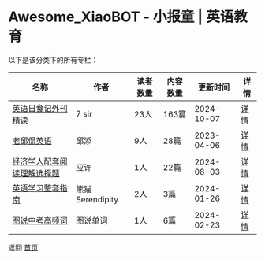 # Awesome_XiaoBOT - 小报童 | 英语教育

以下是该分类下的所有专栏：

| 名称 | 作者 | 读者数量 | 内容数量 | 更新时间 | 详情 |
|------|------|----------|----------|----------|------|
| [英语日食记外刊精读](https://xiaobot.net/p/Englishous-eco?refer=0b133df9-27dc-423b-8101-639049001c13) | 7 sir | 23人 | 163篇 |  2024-10-07 | [详情](data/Englishous-eco.md) |
| [老邱侃英语](https://xiaobot.net/p/english?refer=0b133df9-27dc-423b-8101-639049001c13) | 邱添 | 9人 | 28篇 |  2023-04-06 | [详情](data/english.md) |
| [经济学人配套阅读理解选择题](https://xiaobot.net/p/remotecoder?refer=0b133df9-27dc-423b-8101-639049001c13) | 应许 | 1人 | 22篇 |  2024-08-03 | [详情](data/remotecoder.md) |
| [英语学习整套指南](https://xiaobot.net/p/panda2024?refer=0b133df9-27dc-423b-8101-639049001c13) | 熊猫Serendipity | 2人 | 3篇 |  2024-01-26 | [详情](data/panda2024.md) |
| [图说中考高频词](https://xiaobot.net/p/wkbwords?refer=0b133df9-27dc-423b-8101-639049001c13) | 图说单词 | 1人 | 6篇 |  2024-02-23 | [详情](data/wkbwords.md) |


返回 [首页](../README.md)
